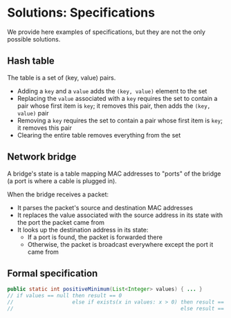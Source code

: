 # Solutions: Specifications

We provide here examples of specifications, but they are not the only possible solutions.


## Hash table

The table is a set of (key, value) pairs.

- Adding a `key` and a `value` adds the `(key, value)` element to the set
- Replacing the `value` associated with a `key` requires the set to contain a pair whose first item is `key`; it removes this pair, then adds the `(key, value)` pair
- Removing a `key` requires the set to contain a pair whose first item is `key`; it removes this pair
- Clearing the entire table removes everything from the set


## Network bridge

A bridge's state is a table mapping MAC addresses to "ports" of the bridge (a port is where a cable is plugged in).

When the bridge receives a packet:
- It parses the packet's source and destination MAC addresses
- It replaces the value associated with the source address in its state with the port the packet came from
- It looks up the destination address in its state:
  - If a port is found, the packet is forwarded there
  - Otherwise, the packet is broadcast everywhere except the port it came from


## Formal specification

```java
public static int positiveMinimum(List<Integer> values) { ... }
// if values == null then result == 0
//                   else if exists(x in values: x > 0) then result == min(x in values: x > 0)
//                                                      else result == 0
```
